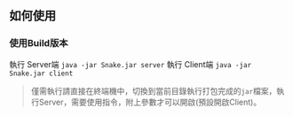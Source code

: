 ## 如何使用

### 使用Build版本
執行 Server端
`java -jar Snake.jar server`
執行 Client端
`java -jar Snake.jar client`
> 僅需執行請直接在終端機中，切換到當前目錄執行打包完成的`jar`檔案，執行Server，需要使用指令，附上參數才可以開啟(預設開啟Client)。